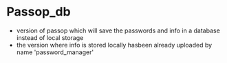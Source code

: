 # Passop_db 
 - version of passop which will save the passwords and info in a database instead of local storage
 - the version where info is stored locally hasbeen already uploaded by name 'password_manager'

